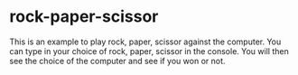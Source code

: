 # rock-paper-scissor

This is an example to play rock, paper, scissor against the computer. You can type in your choice of rock, paper, scissor in the console. You will then see the choice of the computer and see if you won or not.
